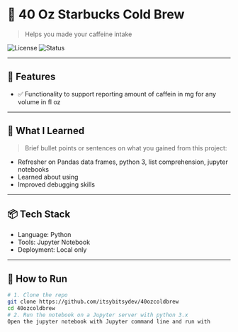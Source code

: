 # 🚀 40 Oz Starbucks Cold Brew

> Helps you made your caffeine intake

![License](https://img.shields.io/badge/license-MIT-blue.svg)
![Status](https://img.shields.io/badge/status-active-success)

---

## 📌 Features

- ✅ Functionality to support reporting amount of caffein in mg for any volume in fl oz


---

## 🧠 What I Learned

> Brief bullet points or sentences on what you gained from this project:
- Refresher on Pandas data frames, python 3, list comprehension, jupyter notebooks
- Learned about using 
- Improved debugging skills

---

## 📦 Tech Stack

- Language: Python
- Tools: Jupyter Notebook
- Deployment: Local only

---

## 🧪 How to Run

```bash
# 1. Clone the repo
git clone https://github.com/itsybitsydev/40ozcoldbrew
cd 40ozcoldbrew
# 2. Run the notebook on a Jupyter server with python 3.x
Open the jupyter notebook with Jupyter command line and run with 
